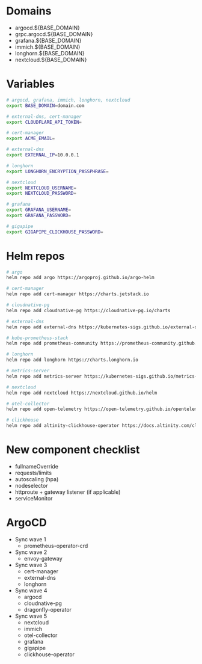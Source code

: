 # Domains
* argocd.${BASE_DOMAIN}
* grpc.argocd.${BASE_DOMAIN}
* grafana.${BASE_DOMAIN}
* immich.${BASE_DOMAIN}
* longhorn.${BASE_DOMAIN}
* nextcloud.${BASE_DOMAIN}

# Variables
```bash
# argocd, grafana, immich, longhorn, nextcloud
export BASE_DOMAIN=domain.com

# external-dns, cert-manager
export CLOUDFLARE_API_TOKEN=

# cert-manager
export ACME_EMAIL=

# external-dns
export EXTERNAL_IP=10.0.0.1

# longhorn
export LONGHORN_ENCRYPTION_PASSPHRASE=

# nextcloud
export NEXTCLOUD_USERNAME=
export NEXTCLOUD_PASSWORD=

# grafana
export GRAFANA_USERNAME=
export GRAFANA_PASSWORD=

# gigapipe
export GIGAPIPE_CLICKHOUSE_PASSWORD=
```

# Helm repos
```bash
# argo
helm repo add argo https://argoproj.github.io/argo-helm

# cert-manager
helm repo add cert-manager https://charts.jetstack.io

# cloudnative-pg
helm repo add cloudnative-pg https://cloudnative-pg.io/charts

# external-dns
helm repo add external-dns https://kubernetes-sigs.github.io/external-dns/

# kube-prometheus-stack
helm repo add prometheus-community https://prometheus-community.github.io/helm-charts

# longhorn
helm repo add longhorn https://charts.longhorn.io

# metrics-server
helm repo add metrics-server https://kubernetes-sigs.github.io/metrics-server/

# nextcloud
helm repo add nextcloud https://nextcloud.github.io/helm

# otel-collector
helm repo add open-telemetry https://open-telemetry.github.io/opentelemetry-helm-charts

# clickhouse
helm repo add altinity-clickhouse-operator https://docs.altinity.com/clickhouse-operator/
```

# New component checklist
* fullnameOverride
* requests/limits
* autoscaling (hpa)
* nodeselector
* httproute + gateway listener (if applicable)
* serviceMonitor

# ArgoCD
* Sync wave 1
   * prometheus-operator-crd
* Sync wave 2
   * envoy-gateway
* Sync wave 3
   * cert-manager
   * external-dns
   * longhorn
* Sync wave 4
   * argocd
   * cloudnative-pg
   * dragonfly-operator
* Sync wave 5
   * nextcloud
   * immich
   * otel-collector
   * grafana
   * gigapipe
   * clickhouse-operator